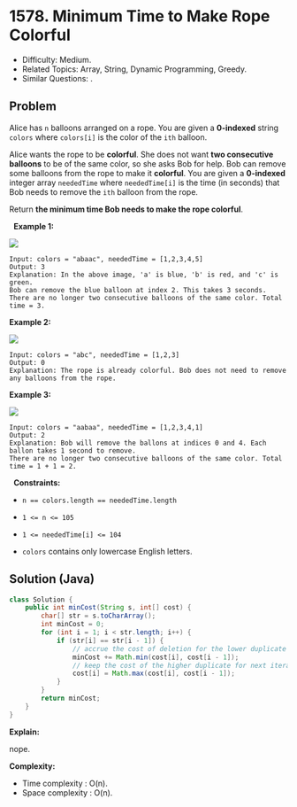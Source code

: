 # 1578. Minimum Time to Make Rope Colorful

- Difficulty: Medium.
- Related Topics: Array, String, Dynamic Programming, Greedy.
- Similar Questions: .

## Problem

Alice has ```n``` balloons arranged on a rope. You are given a **0-indexed** string ```colors``` where ```colors[i]``` is the color of the ```ith``` balloon.

Alice wants the rope to be **colorful**. She does not want **two consecutive balloons** to be of the same color, so she asks Bob for help. Bob can remove some balloons from the rope to make it **colorful**. You are given a **0-indexed** integer array ```neededTime``` where ```neededTime[i]``` is the time (in seconds) that Bob needs to remove the ```ith``` balloon from the rope.

Return **the **minimum time** Bob needs to make the rope **colorful****.

 
**Example 1:**

![](https://assets.leetcode.com/uploads/2021/12/13/ballon1.jpg)

```
Input: colors = "abaac", neededTime = [1,2,3,4,5]
Output: 3
Explanation: In the above image, 'a' is blue, 'b' is red, and 'c' is green.
Bob can remove the blue balloon at index 2. This takes 3 seconds.
There are no longer two consecutive balloons of the same color. Total time = 3.
```

**Example 2:**

![](https://assets.leetcode.com/uploads/2021/12/13/balloon2.jpg)

```
Input: colors = "abc", neededTime = [1,2,3]
Output: 0
Explanation: The rope is already colorful. Bob does not need to remove any balloons from the rope.
```

**Example 3:**

![](https://assets.leetcode.com/uploads/2021/12/13/balloon3.jpg)

```
Input: colors = "aabaa", neededTime = [1,2,3,4,1]
Output: 2
Explanation: Bob will remove the ballons at indices 0 and 4. Each ballon takes 1 second to remove.
There are no longer two consecutive balloons of the same color. Total time = 1 + 1 = 2.
```

 
**Constraints:**


	
- ```n == colors.length == neededTime.length```
	
- ```1 <= n <= 105```
	
- ```1 <= neededTime[i] <= 104```
	
- ```colors``` contains only lowercase English letters.



## Solution (Java)

```java
class Solution {
    public int minCost(String s, int[] cost) {
        char[] str = s.toCharArray();
        int minCost = 0;
        for (int i = 1; i < str.length; i++) {
            if (str[i] == str[i - 1]) {
                // accrue the cost of deletion for the lower duplicate
                minCost += Math.min(cost[i], cost[i - 1]);
                // keep the cost of the higher duplicate for next iteration
                cost[i] = Math.max(cost[i], cost[i - 1]);
            }
        }
        return minCost;
    }
}
```

**Explain:**

nope.

**Complexity:**

* Time complexity : O(n).
* Space complexity : O(n).
